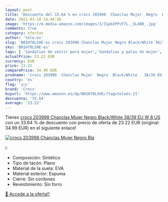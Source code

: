 ```yaml
---
layout: post
title: 'Descuento del 33.64 % en crocs 203998  Chanclas Mujer  Negro  Bla'
date: 2021-03-18 14:44:26
image: 'https://m.media-amazon.com/images/I/31pkXPPcF7L._SL400_.jpg'
comments: true
category: ofertas
author: 'tole.es'
slug: 'B01H70LSHE-es crocs 203998 Chanclas Mujer Negro Black/White 38/39 EU W 8 US'
sku: 'B01H70LSHE-es'
tags: [ 'Sandalias de vestir para mujer','Sandalias y palas de mujer','Zapatos','Zapatos para mujer','Zapatos y complementos','chanclas','crocs', ]
actualPrice: 23.22 EUR
currency: EUR
price: 23.22
comparePrice: 34.99 EUR
prodname: 'crocs 203998  Chanclas Mujer  Negro  Black/White   38/39 EU  W 8 US '
country: 'es'
flag: '🇪🇸'
brand: 'Crocs'
buyurl: 'https://www.amazon.es/dp/B01H70LSHE/?tag=tolees-21'
descuento: '33.64'
average: '23.22'
---
```


Tienes [crocs 203998  Chanclas Mujer  Negro  Black/White   38/39 EU  W 8 US ](https://www.amazon.es/dp/B01H70LSHE/?tag=tolees-21) con un 33.64 % de descuento con precio de oferta de 23.22 EUR (original: 34.99 EUR) en el siguiente enlace!

[![crocs 203998  Chanclas Mujer  Negro  Bla](https://m.media-amazon.com/images/I/31pkXPPcF7L._SL400_.jpg)](https://www.amazon.es/dp/B01H70LSHE/?tag=tolees-21)

ℹ️:

- Composición: Sintético
- Tipo de tacón: Plano
- Material de la suela: EVA
- Material exterior: Espuma
- Cierre: Sin cordones
- Revestimiento: Sin forro

[🛒 Accede a la oferta!!](https://www.amazon.es/dp/B01H70LSHE/?tag=tolees-21)
